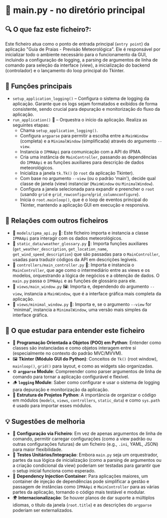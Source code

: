 # 📄 main.py - no diretório principal

## 🔍 O que faz este ficheiro?:
Este ficheiro atua como o ponto de entrada principal (`entry point`) da aplicação "Guia de Praias - Previsão Meteorológica". Ele é responsável por inicializar todo o ambiente necessário para o funcionamento da GUI, incluindo a configuração de logging, a parsing de argumentos de linha de comando para seleção da interface (view), a inicialização do backend (controlador) e o lançamento do loop principal do Tkinter.

## 🧠 Funções principais
- `setup_application_logging()` – Configura o sistema de logging da aplicação. Garante que os logs sejam formatados e exibidos de forma consistente, sendo crucial para depuração e monitorização do fluxo da aplicação.
- `run_application()` 🚀 – Orquestra o início da aplicação. Realiza as seguintes etapas:
    - Chama `setup_application_logging()`.
    - Configura `argparse` para permitir a escolha entre a `MainWindow` (completa) e a `MinimalWindow` (simplificada) através do argumento `--view`.
    - Instancia o `IPMAApi` para comunicação com a API do IPMA.
    - Cria uma instância de `MainController`, passando as dependências do `IPMAApi` e as funções auxiliares para descrição de dados meteorológicos.
    - Inicializa a janela `tk.Tk()` (o `root` da aplicação Tkinter).
    - Com base no argumento `--view` (ou o padrão 'main'), decide qual classe de janela (view) instanciar (`MainWindow` ou `MinimalWindow`).
    - Configura a janela selecionada para expandir e preencher o `root` (usando `grid` e `grid_rowconfigure`/`grid_columnconfigure`).
    - Inicia o `root.mainloop()`, que é o loop de eventos principal do Tkinter, mantendo a aplicação GUI em execução e responsiva.

## 🔁 Relações com outros ficheiros
- 📁 `models/ipma_api.py` 🔗: Este ficheiro importa e instancia a classe `IPMAApi` para interagir com os dados meteorológicos.
- 📁 `static_data/weather_glossary.py` 🔗: Importa funções auxiliares (`get_weather_description`, `get_location_name`, `get_wind_speed_description`) que são passadas para o `MainController`, usadas para traduzir códigos da API em descrições legíveis.
- 📁 `controllers/main_controller.py` 🤝: Importa e instancia o `MainController`, que age como o intermediário entre as views e os modelos, orquestrando a lógica de negócios e a obtenção de dados. O `main.py` passa o `IPMAApi` e as funções de glossário para ele.
- 📁 `views/main_window.py` 🖼️: Importa e, dependendo do argumento `--view`, instancia a `MainWindow`, que é a interface gráfica mais completa da aplicação.
- 📁 `views/minimal_window.py` 🌟: Importa e, se o argumento `--view` for 'minimal', instancia a `MinimalWindow`, uma versão mais simples da interface gráfica.

## 📌 O que estudar para entender este ficheiro
- 🐍 **Programação Orientada a Objetos (POO) em Python**: Entender como classes são instanciadas e como objetos interagem entre si (especialmente no contexto do padrão MVC/MVVM).
- 🖼️ **Tkinter (Módulo GUI do Python)**: Conceitos de `Tk()` (root window), `mainloop()`, `grid()` para layout, e como as widgets são organizadas.
- ⚙️ **`argparse` Module**: Compreender como parser argumentos de linha de comando para tornar a aplicação configurável e flexível.
- 🪵 **`logging` Module**: Saber como configurar e usar o sistema de logging para depuração e monitorização da aplicação.
- 📂 **Estrutura de Projetos Python**: A importância de organizar o código em módulos (`models`, `views`, `controllers`, `static_data`) e como `sys.path` é usado para importar esses módulos.

## 💡 Sugestões de melhoria
- 📏 **Configuração via Ficheiro**: Em vez de apenas argumentos de linha de comando, permitir carregar configurações (como a view padrão ou outras configurações futuras) de um ficheiro (e.g., `.ini`, YAML, JSON) para maior flexibilidade.
- 🧪 **Testes Unitários/Integração**: Embora `main.py` seja um orquestrador, partes da sua lógica de inicialização (como a parsing de argumentos ou a criação condicional da view) poderiam ser testadas para garantir que o setup inicial funciona como esperado.
- 🤝 **Dependency Injection Container**: Para aplicações maiores, um container de injeção de dependências pode simplificar a gestão e passagem de instâncias como `IPMAApi` e `MainController` para as várias partes da aplicação, tornando o código mais testável e modular.
- 🌍 **Internacionalização**: Se houver planos de dar suporte a múltiplos idiomas, o título da janela (`root.title`) e as descrições do `argparse` poderiam ser externalizados.